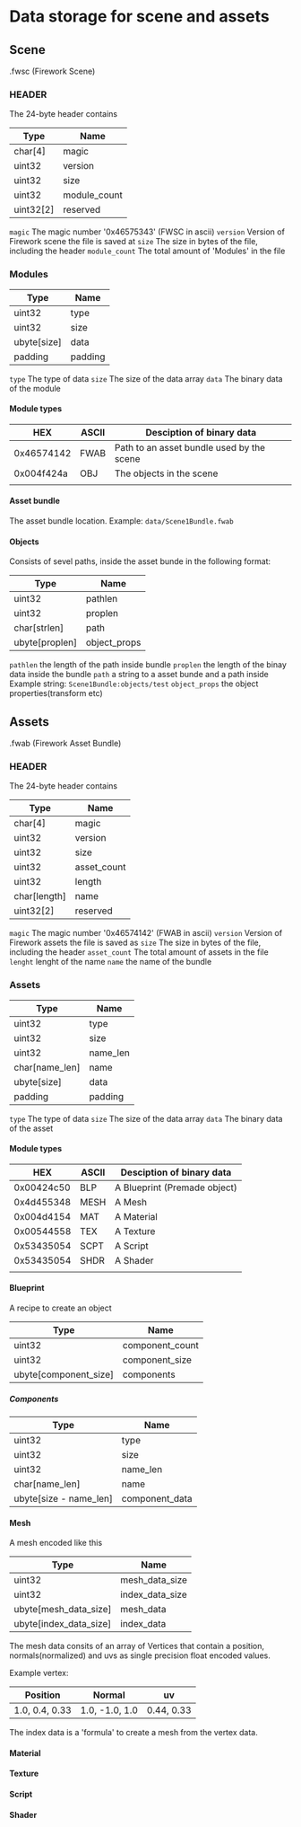 # Data storage for scene and assets

## Scene

.fwsc (Firework Scene)

### HEADER

The 24-byte header contains

| Type      | Name         |
| --------- | ------------ |
| char[4]   | magic        |
| uint32    | version      |
| uint32    | size         |
| uint32    | module_count |
| uint32[2] | reserved     |

`magic` The magic number '0x46575343' (FWSC in ascii)
`version` Version of Firework scene the file is saved at
`size` The size in bytes of the file, including the header
`module_count` The total amount of 'Modules' in the file

### Modules

| Type        | Name    |
| ----------- | ------- |
| uint32      | type    |
| uint32      | size    |
| ubyte[size] | data    |
| padding     | padding |

`type` The type of data
`size` The size of the data array
`data` The binary data of the module

#### Module types

| HEX        | ASCII | Desciption of binary data                 |
| ---------- | ----- | ----------------------------------------- |
| 0x46574142 | FWAB  | Path to an asset bundle used by the scene |
| 0x004f424a | OBJ   | The objects in the scene                  |
|            |       |                                           |

#### Asset bundle

The asset bundle location. Example:
`data/Scene1Bundle.fwab`

#### Objects

Consists of sevel paths, inside the asset bunde in the following format:

| Type           | Name         |
| -------------- | ------------ |
| uint32         | pathlen      |
| uint32         | proplen      |
| char[strlen]   | path         |
| ubyte[proplen] | object_props |

`pathlen` the length of the path inside bundle
`proplen` the length of the binay data inside the bundle
`path` a string to a asset bunde and a path inside
Example string:
`Scene1Bundle:objects/test`
`object_props` the object properties(transform etc)

## Assets

.fwab (Firework Asset Bundle)

### HEADER

The 24-byte header contains

| Type         | Name        |
| ------------ | ----------- |
| char[4]      | magic       |
| uint32       | version     |
| uint32       | size        |
| uint32       | asset_count |
| uint32       | length      |
| char[length] | name        |
| uint32[2]    | reserved    |

`magic` The magic number '0x46574142' (FWAB in ascii)
`version` Version of Firework assets the file is saved as
`size` The size in bytes of the file, including the header
`asset_count` The total amount of assets in the file
`lenght` lenght of the name
`name` the name of the bundle

### Assets

| Type           | Name     |
| -------------- | -------- |
| uint32         | type     |
| uint32         | size     |
| uint32         | name_len |
| char[name_len] | name     |
| ubyte[size]    | data     |
| padding        | padding  |

`type` The type of data
`size` The size of the data array
`data` The binary data of the asset

#### Module types

| HEX        | ASCII | Desciption of binary data    |
| ---------- | ----- | ---------------------------- |
| 0x00424c50 | BLP   | A Blueprint (Premade object) |
| 0x4d455348 | MESH  | A Mesh                       |
| 0x004d4154 | MAT   | A Material                   |
| 0x00544558 | TEX   | A Texture                    |
| 0x53435054 | SCPT  | A Script                     |
| 0x53435054 | SHDR  | A Shader                     |
|            |       |                              |

#### Blueprint

A recipe to create an object

| Type                  | Name            |
| --------------------- | --------------- |
| uint32                | component_count |
| uint32                | component_size  |
| ubyte[component_size] | components      |

##### Components

| Type                   | Name           |
| ---------------------- | -------------- |
| uint32                 | type           |
| uint32                 | size           |
| uint32                 | name_len       |
| char[name_len]         | name           |
| ubyte[size - name_len] | component_data |

#### Mesh

A mesh encoded like this

| Type                   | Name            |
| ---------------------- | --------------- |
| uint32                 | mesh_data_size  |
| uint32                 | index_data_size |
| ubyte[mesh_data_size]  | mesh_data       |
| ubyte[index_data_size] | index_data      |

The mesh data consits of an array of Vertices that contain a position, normals(normalized) and uvs as single precision float encoded values.

Example vertex:

| Position       | Normal         | uv         |
| -------------- | -------------- | ---------- |
| 1.0, 0.4, 0.33 | 1.0, -1.0, 1.0 | 0.44, 0.33 |

The index data is a 'formula' to create a mesh from the vertex data.

#### Material

#### Texture

#### Script

#### Shader
